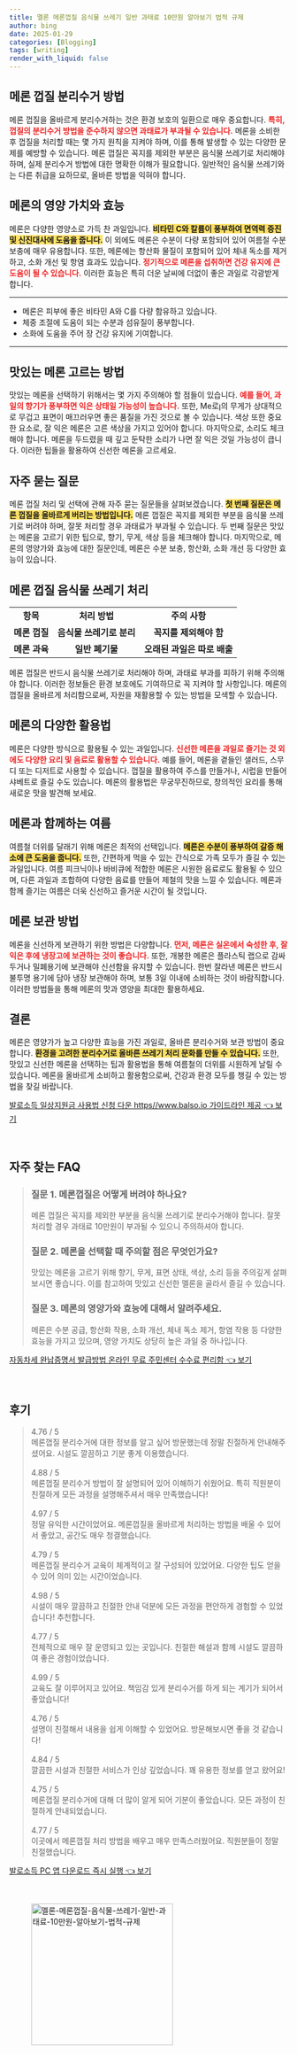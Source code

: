 ```yaml
---
title: 멜론 메론껍질 음식물 쓰레기 일반 과태료 10만원 알아보기 법적 규제
author: bing
date: 2025-01-29
categories: [Blogging]
tags: [writing]
render_with_liquid: false
---
```



<h2 id='메론 껍질 분리수거 방법'>메론 껍질 분리수거 방법</h2>

<p>메론 껍질을 올바르게 분리수거하는 것은 환경 보호의 일환으로 매우 중요합니다. <b><span style="color: #ee2323;">특히, 껍질의 분리수거 방법을 준수하지 않으면 과태료가 부과될 수 있습니다.</span></b> 메론을 소비한 후 껍질을 처리할 때는 몇 가지 원칙을 지켜야 하며, 이를 통해 발생할 수 있는 다양한 문제를 예방할 수 있습니다. 메론 껍질은 꼭지를 제외한 부분은 음식물 쓰레기로 처리해야 하며, 실제 분리수거 방법에 대한 명확한 이해가 필요합니다. 일반적인 음식물 쓰레기와는 다른 취급을 요하므로, 올바른 방법을 익혀야 합니다.</p>

<h2 id='메론의 영양 가치와 효능'>메론의 영양 가치와 효능</h2>

<p>메론은 다양한 영양소로 가득 찬 과일입니다. <b><span style="background-color: #ffe066;">비타민 C와 칼륨이 풍부하여 면역력 증진 및 신진대사에 도움을 줍니다.</span></b> 이 외에도 메론은 수분이 다량 포함되어 있어 여름철 수분 보충에 매우 유용합니다. 또한, 메론에는 항산화 물질이 포함되어 있어 체내 독소를 제거하고, 소화 개선 및 항염 효과도 있습니다. <b><span style="color: #ee2323;">정기적으로 메론을 섭취하면 건강 유지에 큰 도움이 될 수 있습니다.</span></b> 이러한 효능은 특히 더운 날씨에 더없이 좋은 과일로 각광받게 합니다.</p>

<hr />

<ul>
    <li>메론은 피부에 좋은 비타민 A와 C를 다량 함유하고 있습니다.</li>
    <li>체중 조절에 도움이 되는 수분과 섬유질이 풍부합니다.</li>
    <li>소화에 도움을 주어 장 건강 유지에 기여합니다.</li>
</ul>

<hr />

<h2 id='맛있는 메론 고르는 방법'>맛있는 메론 고르는 방법</h2>

<p>맛있는 메론을 선택하기 위해서는 몇 가지 주의해야 할 점들이 있습니다. <b><span style="color: #ee2323;">예를 들어, 과일의 향기가 풍부하면 익은 상태일 가능성이 높습니다.</span></b> 또한, Me로ן의 무게가 상대적으로 무겁고 표면이 매끄러우면 좋은 품질을 가진 것으로 볼 수 있습니다. 색상 또한 중요한 요소로, 잘 익은 메론은 고른 색상을 가지고 있어야 합니다. 마지막으로, 소리도 체크해야 합니다. 메론을 두드렸을 때 깊고 둔탁한 소리가 나면 잘 익은 것일 가능성이 큽니다. 이러한 팁들을 활용하여 신선한 메론을 고르세요.</p>

<h2 id='자주 묻는 질문'>자주 묻는 질문</h2>

<p>메론 껍질 처리 및 선택에 관해 자주 묻는 질문들을 살펴보겠습니다. <b><span style="background-color: #ffe066;">첫 번째 질문은 메론 껍질을 올바르게 버리는 방법입니다.</span></b> 메론 껍질은 꼭지를 제외한 부분을 음식물 쓰레기로 버려야 하며, 잘못 처리할 경우 과태료가 부과될 수 있습니다. 두 번째 질문은 맛있는 메론을 고르기 위한 팁으로, 향기, 무게, 색상 등을 체크해야 합니다. 마지막으로, 메론의 영양가와 효능에 대한 질문인데, 메론은 수분 보충, 항산화, 소화 개선 등 다양한 효능이 있습니다.</p>

<h2 id='메론 껍질 음식물 쓰레기 처리'>메론 껍질 음식물 쓰레기 처리</h2>

<table>
    <tr>
        <td style="text-align: center; height: 17px;"><b>항목</b></td>
        <td style="text-align: center; height: 17px;"><b>처리 방법</b></td>
        <td style="text-align: center; height: 17px;"><b>주의 사항</b></td>
    </tr>
    <tr>
        <td style="text-align: center; height: 17px;"><b>메론 껍질</b></td>
        <td style="text-align: center; height: 17px;"><b>음식물 쓰레기로 분리</b></td>
        <td style="text-align: center; height: 17px;"><b>꼭지를 제외해야 함</b></td>
    </tr>
    <tr>
        <td style="text-align: center; height: 17px;"><b>메론 과육</b></td>
        <td style="text-align: center; height: 17px;"><b>일반 폐기물</b></td>
        <td style="text-align: center; height: 17px;"><b>오래된 과일은 따로 배출</b></td>
    </tr>
</table>

<p>메론 껍질은 반드시 음식물 쓰레기로 처리해야 하며, 과태료 부과를 피하기 위해 주의해야 합니다. 이러한 정보들은 환경 보호에도 기여하므로 꼭 지켜야 할 사항입니다. 메론의 껍질을 올바르게 처리함으로써, 자원을 재활용할 수 있는 방법을 모색할 수 있습니다.</p>

<h2 id='메론의 다양한 활용법'>메론의 다양한 활용법</h2>

<p>메론은 다양한 방식으로 활용될 수 있는 과일입니다. <b><span style="color: #ee2323;">신선한 메론을 과일로 즐기는 것 외에도 다양한 요리 및 음료로 활용할 수 있습니다.</span></b> 예를 들어, 메론을 곁들인 샐러드, 스무디 또는 디저트로 사용할 수 있습니다. 껍질을 활용하여 주스를 만들거나, 시럽을 만들어 샤베트로 즐길 수도 있습니다. 메론의 활용법은 무궁무진하므로, 창의적인 요리를 통해 새로운 맛을 발견해 보세요.</p>

<h2 id='메론과 함께하는 여름'>메론과 함께하는 여름</h2>

<p>여름철 더위를 달래기 위해 메론은 최적의 선택입니다. <b><span style="background-color: #ffe066;">메론은 수분이 풍부하여 갈증 해소에 큰 도움을 줍니다.</span></b> 또한, 간편하게 먹을 수 있는 간식으로 가족 모두가 즐길 수 있는 과일입니다. 여름 피크닉이나 바비큐에 적합한 메론은 시원한 음료로도 활용될 수 있으며, 다른 과일과 조합하여 다양한 음료를 만들어 제철의 맛을 느낄 수 있습니다. 메론과 함께 즐기는 여름은 더욱 신선하고 즐거운 시간이 될 것입니다.</p>

<h2 id='메론 보관 방법'>메론 보관 방법</h2>

<p>메론을 신선하게 보관하기 위한 방법은 다양합니다. <b><span style="color: #ee2323;">먼저, 메론은 실온에서 숙성한 후, 잘 익은 후에 냉장고에 보관하는 것이 좋습니다.</span></b> 또한, 개봉한 메론은 플라스틱 랩으로 감싸두거나 밀폐용기에 보관해야 신선함을 유지할 수 있습니다. 한번 잘라낸 메론은 반드시 불투명 용기에 담아 냉장 보관해야 하며, 보통 3일 이내에 소비하는 것이 바람직합니다. 이러한 방법들을 통해 메론의 맛과 영양을 최대한 활용하세요.</p>

<h2 id='결론'>결론</h2>

<p>메론은 영양가가 높고 다양한 효능을 가진 과일로, 올바른 분리수거와 보관 방법이 중요합니다. <b><span style="background-color: #ffe066;">환경을 고려한 분리수거로 올바른 쓰레기 처리 문화를 만들 수 있습니다.</span></b> 또한, 맛있고 신선한 메론을 선택하는 팁과 활용법을 통해 여름철의 더위를 시원하게 날릴 수 있습니다. 메론을 올바르게 소비하고 활용함으로써, 건강과 환경 모두를 챙길 수 있는 방법을 찾길 바랍니다.</p>


<p><a class="click-button" title="발로소득 일상지원금 사용법 신청 다운 https//www.balso.io 가이드라인 제공" href="https://24nara.github.io/posts/%EB%B0%9C%EB%A1%9C%EC%86%8C%EB%93%9D-%EC%9D%BC%EC%83%81%EC%A7%80%EC%9B%90%EA%B8%88-%EC%82%AC%EC%9A%A9%EB%B2%95-%EC%8B%A0%EC%B2%AD-%EB%8B%A4%EC%9A%B4-httpswww.balso.io-%EA%B0%80%EC%9D%B4%EB%93%9C%EB%9D%BC%EC%9D%B8-%EC%A0%9C%EA%B3%B5/" rel="dofollow">발로소득 일상지원금 사용법 신청 다운 https//www.balso.io 가이드라인 제공 👈 보기</a></p><br>
<h2 id='자주_찾는_FAQ'>자주 찾는 FAQ</h2>
<div itemscope="" itemtype="https://schema.org/FAQPage">
<blockquote>
<div itemscope="" itemprop="mainEntity" itemtype="https://schema.org/Question">
<h3 itemprop="name">질문 1. 메론껍질은 어떻게 버려야 하나요?</h3>
<div itemscope="" itemprop="acceptedAnswer" itemtype="https://schema.org/Answer">
<span itemprop="text">
<p>메론 껍질은 꼭지를 제외한 부분을 음식물 쓰레기로 분리수거해야 합니다. 잘못 처리할 경우 과태료 10만원이 부과될 수 있으니 주의하셔야 합니다.</p>
</span>
</div>
</div>
<div itemscope="" itemprop="mainEntity" itemtype="https://schema.org/Question">
<h3 itemprop="name">질문 2. 메론을 선택할 때 주의할 점은 무엇인가요?</h3>
<div itemscope="" itemprop="acceptedAnswer" itemtype="https://schema.org/Answer">
<span itemprop="text">
<p>맛있는 메론을 고르기 위해 향기, 무게, 표면 상태, 색상, 소리 등을 주의깊게 살펴보시면 좋습니다. 이를 참고하여 맛있고 신선한 멜론을 골라서 즐길 수 있습니다.</p>
</span>
</div>
</div>
<div itemscope="" itemprop="mainEntity" itemtype="https://schema.org/Question">
<h3 itemprop="name">질문 3. 메론의 영양가와 효능에 대해서 알려주세요.</h3>
<div itemscope="" itemprop="acceptedAnswer" itemtype="https://schema.org/Answer">
<span itemprop="text">
<p>메론은 수분 공급, 항산화 작용, 소화 개선, 체내 독소 제거, 항염 작용 등 다양한 효능을 가지고 있으며, 영양 가치도 상당히 높은 과일 중 하나입니다.</p>
</span>
</div>
</div>
</blockquote>
</div>
<p><a class="click-button" title="자동차세 완납증명서 발급방법 온라인 무료 주민센터 수수료 편리함" href="https://24nara.github.io/posts/%EC%9E%90%EB%8F%99%EC%B0%A8%EC%84%B8-%EC%99%84%EB%82%A9%EC%A6%9D%EB%AA%85%EC%84%9C-%EB%B0%9C%EA%B8%89%EB%B0%A9%EB%B2%95-%EC%98%A8%EB%9D%BC%EC%9D%B8-%EB%AC%B4%EB%A3%8C-%EC%A3%BC%EB%AF%BC%EC%84%BC%ED%84%B0-%EC%88%98%EC%88%98%EB%A3%8C-%ED%8E%B8%EB%A6%AC%ED%95%A8/" rel="dofollow">자동차세 완납증명서 발급방법 온라인 무료 주민센터 수수료 편리함 👈 보기</a></p><br>
<h2 id='후기'>후기</h2>
<div itemscope itemtype="https://schema.org/Product">
  <blockquote>
  <div itemprop="review" itemscope itemtype="https://schema.org/Review">
      <div itemprop="reviewRating" itemscope itemtype="https://schema.org/Rating"> <span itemprop="ratingValue">4.76</span> / <span itemprop="bestRating">5</span> </div>
      <span itemprop="reviewBody">메론껍질 분리수거에 대한 정보를 알고 싶어 방문했는데 정말 친절하게 안내해주셨어요. 시설도 깔끔하고 기분 좋게 이용했습니다.</span>
  </div>
  <br>
  <div itemprop="review" itemscope itemtype="https://schema.org/Review">
      <div itemprop="reviewRating" itemscope itemtype="https://schema.org/Rating"> <span itemprop="ratingValue">4.88</span> / <span itemprop="bestRating">5</span> </div>
      <span itemprop="reviewBody">메론껍질 분리수거 방법이 잘 설명되어 있어 이해하기 쉬웠어요. 특히 직원분이 친절하게 모든 과정을 설명해주셔서 매우 만족했습니다!</span>
  </div>
  <br>
  <div itemprop="review" itemscope itemtype="https://schema.org/Review">
      <div itemprop="reviewRating" itemscope itemtype="https://schema.org/Rating"> <span itemprop="ratingValue">4.97</span> / <span itemprop="bestRating">5</span> </div>
      <span itemprop="reviewBody">정말 유익한 시간이었어요. 메론껍질을 올바르게 처리하는 방법을 배울 수 있어서 좋았고, 공간도 매우 청결했습니다.</span>
  </div>
  <br>
  <div itemprop="review" itemscope itemtype="https://schema.org/Review">
      <div itemprop="reviewRating" itemscope itemtype="https://schema.org/Rating"> <span itemprop="ratingValue">4.79</span> / <span itemprop="bestRating">5</span> </div>
      <span itemprop="reviewBody">메론껍질 분리수거 교육이 체계적이고 잘 구성되어 있었어요. 다양한 팁도 얻을 수 있어 의미 있는 시간이었습니다.</span>
  </div>
  <br>
  <div itemprop="review" itemscope itemtype="https://schema.org/Review">
      <div itemprop="reviewRating" itemscope itemtype="https://schema.org/Rating"> <span itemprop="ratingValue">4.98</span> / <span itemprop="bestRating">5</span> </div>
      <span itemprop="reviewBody">시설이 매우 깔끔하고 친절한 안내 덕분에 모든 과정을 편안하게 경험할 수 있었습니다! 추천합니다.</span>
  </div>
  <br>
  <div itemprop="review" itemscope itemtype="https://schema.org/Review">
      <div itemprop="reviewRating" itemscope itemtype="https://schema.org/Rating"> <span itemprop="ratingValue">4.77</span> / <span itemprop="bestRating">5</span> </div>
      <span itemprop="reviewBody">전체적으로 매우 잘 운영되고 있는 곳입니다. 친절한 해설과 함께 시설도 깔끔하여 좋은 경험이었습니다.</span>
  </div>
  <br>
  <div itemprop="review" itemscope itemtype="https://schema.org/Review">
      <div itemprop="reviewRating" itemscope itemtype="https://schema.org/Rating"> <span itemprop="ratingValue">4.99</span> / <span itemprop="bestRating">5</span> </div>
      <span itemprop="reviewBody">교육도 잘 이루어지고 있어요. 책임감 있게 분리수거를 하게 되는 계기가 되어서 좋았습니다!</span>
  </div>
  <br>
  <div itemprop="review" itemscope itemtype="https://schema.org/Review">
      <div itemprop="reviewRating" itemscope itemtype="https://schema.org/Rating"> <span itemprop="ratingValue">4.76</span> / <span itemprop="bestRating">5</span> </div>
      <span itemprop="reviewBody">설명이 친절해서 내용을 쉽게 이해할 수 있었어요. 방문해보시면 좋을 것 같습니다!</span>
  </div>
  <br>
  <div itemprop="review" itemscope itemtype="https://schema.org/Review">
      <div itemprop="reviewRating" itemscope itemtype="https://schema.org/Rating"> <span itemprop="ratingValue">4.84</span> / <span itemprop="bestRating">5</span> </div>
      <span itemprop="reviewBody">깔끔한 시설과 친절한 서비스가 인상 깊었습니다. 꽤 유용한 정보를 얻고 왔어요!</span>
  </div>
  <br>
  <div itemprop="review" itemscope itemtype="https://schema.org/Review">
      <div itemprop="reviewRating" itemscope itemtype="https://schema.org/Rating"> <span itemprop="ratingValue">4.75</span> / <span itemprop="bestRating">5</span> </div>
      <span itemprop="reviewBody">메론껍질 분리수거에 대해 더 많이 알게 되어 기분이 좋았습니다. 모든 과정이 친절하게 안내되었습니다.</span>
  </div>
  <br>
  <div itemprop="review" itemscope itemtype="https://schema.org/Review">
      <div itemprop="reviewRating" itemscope itemtype="https://schema.org/Rating"> <span itemprop="ratingValue">4.77</span> / <span itemprop="bestRating">5</span> </div>
      <span itemprop="reviewBody">이곳에서 메론껍질 처리 방법을 배우고 매우 만족스러웠어요. 직원분들이 정말 친절했습니다.</span>
  </div>
  </blockquote>
</div>
<p><a class="click-button" title="발로소득 PC 앱 다운로드 즉시 실행" href="https://24nara.github.io/posts/%EB%B0%9C%EB%A1%9C%EC%86%8C%EB%93%9D-PC-%EC%95%B1-%EB%8B%A4%EC%9A%B4%EB%A1%9C%EB%93%9C-%EC%A6%89%EC%8B%9C-%EC%8B%A4%ED%96%89/" rel="dofollow">발로소득 PC 앱 다운로드 즉시 실행 👈 보기</a></p><br>
<figure class="image"><img src="https://24nara.github.io/assets/img/thumbnail/멜론-메론껍질-음식물-쓰레기-일반-과태료-10만원-알아보기-법적-규제.webp" alt="멜론-메론껍질-음식물-쓰레기-일반-과태료-10만원-알아보기-법적-규제" width="256" height="256"></figure>